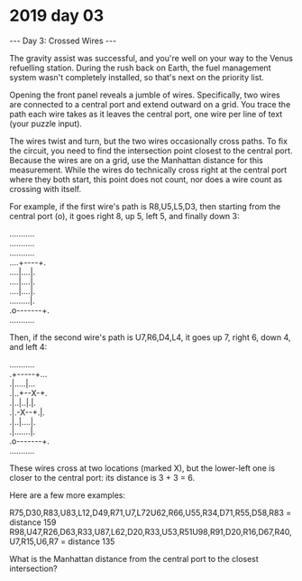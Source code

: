 # 2019 day 03

--- Day 3: Crossed Wires ---

The gravity assist was successful, and you're well on your way to the Venus refuelling station.  During the rush back on Earth, the fuel management system wasn't completely installed, so that's next on the priority list.



Opening the front panel reveals a jumble of wires. Specifically, two wires are connected to a central port and extend outward on a grid.  You trace the path each wire takes as it leaves the central port, one wire per line of text (your puzzle input).



The wires twist and turn, but the two wires occasionally cross paths. To fix the circuit, you need to find the intersection point closest to the central port. Because the wires are on a grid, use the Manhattan distance for this measurement. While the wires do technically cross right at the central port where they both start, this point does not count, nor does a wire count as crossing with itself.



For example, if the first wire's path is R8,U5,L5,D3, then starting from the central port (o), it goes right 8, up 5, left 5, and finally down 3:



...........\
...........\
...........\
....+----+.\
....|....|.\
....|....|.\
....|....|.\
.........|.\
.o-------+.\
...........



Then, if the second wire's path is U7,R6,D4,L4, it goes up 7, right 6, down 4, and left 4:



...........\
.+-----+...\
.|.....|...\
.|..+--X-+.\
.|..|..|.|.\
.|.-X--+.|.\
.|..|....|.\
.|.......|.\
.o-------+.\
...........



These wires cross at two locations (marked X), but the lower-left one is closer to the central port: its distance is 3 + 3 = 6.



Here are a few more examples:



R75,D30,R83,U83,L12,D49,R71,U7,L72U62,R66,U55,R34,D71,R55,D58,R83 = distance 159\
R98,U47,R26,D63,R33,U87,L62,D20,R33,U53,R51U98,R91,D20,R16,D67,R40,U7,R15,U6,R7 = distance 135



What is the Manhattan distance from the central port to the closest intersection?



